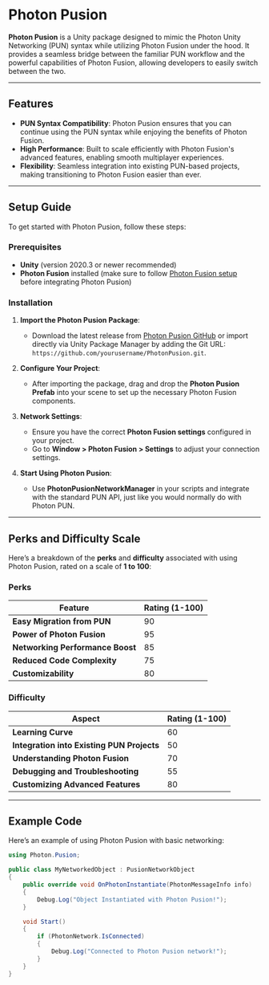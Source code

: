 
# Photon Pusion

**Photon Pusion** is a Unity package designed to mimic the Photon Unity Networking (PUN) syntax while utilizing Photon Fusion under the hood. It provides a seamless bridge between the familiar PUN workflow and the powerful capabilities of Photon Fusion, allowing developers to easily switch between the two.

---

## Features

- **PUN Syntax Compatibility**: Photon Pusion ensures that you can continue using the PUN syntax while enjoying the benefits of Photon Fusion.
- **High Performance**: Built to scale efficiently with Photon Fusion's advanced features, enabling smooth multiplayer experiences.
- **Flexibility**: Seamless integration into existing PUN-based projects, making transitioning to Photon Fusion easier than ever.
  
---

## Setup Guide

To get started with Photon Pusion, follow these steps:

### Prerequisites
- **Unity** (version 2020.3 or newer recommended)
- **Photon Fusion** installed (make sure to follow [Photon Fusion setup](https://doc.photonengine.com/en-us/fusion/current/getting-started/intro) before integrating Photon Pusion)

### Installation
1. **Import the Photon Pusion Package**:
   - Download the latest release from [Photon Pusion GitHub](#) or import directly via Unity Package Manager by adding the Git URL: `https://github.com/yourusername/PhotonPusion.git`.

2. **Configure Your Project**:
   - After importing the package, drag and drop the **Photon Pusion Prefab** into your scene to set up the necessary Photon Fusion components.
   
3. **Network Settings**:
   - Ensure you have the correct **Photon Fusion settings** configured in your project.
   - Go to **Window > Photon Fusion > Settings** to adjust your connection settings.

4. **Start Using Photon Pusion**:
   - Use **PhotonPusionNetworkManager** in your scripts and integrate with the standard PUN API, just like you would normally do with Photon PUN.

---

## Perks and Difficulty Scale

Here’s a breakdown of the **perks** and **difficulty** associated with using Photon Pusion, rated on a scale of **1 to 100**:

### Perks

| Feature                           | Rating (1-100) |
|-----------------------------------|----------------|
| **Easy Migration from PUN**       | 90             |
| **Power of Photon Fusion**        | 95             |
| **Networking Performance Boost**  | 85             |
| **Reduced Code Complexity**       | 75             |
| **Customizability**               | 80             |

### Difficulty

| Aspect                            | Rating (1-100) |
|-----------------------------------|----------------|
| **Learning Curve**                | 60             |
| **Integration into Existing PUN Projects** | 50       |
| **Understanding Photon Fusion**   | 70             |
| **Debugging and Troubleshooting** | 55             |
| **Customizing Advanced Features** | 80             |

---

## Example Code

Here’s an example of using Photon Pusion with basic networking:

```csharp
using Photon.Pusion;

public class MyNetworkedObject : PusionNetworkObject
{
    public override void OnPhotonInstantiate(PhotonMessageInfo info)
    {
        Debug.Log("Object Instantiated with Photon Pusion!");
    }

    void Start()
    {
        if (PhotonNetwork.IsConnected)
        {
            Debug.Log("Connected to Photon Pusion network!");
        }
    }
}
